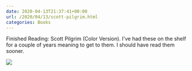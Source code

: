 ```yaml
---
date: 2020-04-13T21:37:41+00:00
url: /2020/04/13/scott-pilgrim.html
categories: Books
---
```

Finished Reading: Scott Pilgrim (Color Version). I've had these on the shelf for a couple of years meaning to get to them. I should have read them sooner.

![](https://rknightuk.s3.us-east-1.amazonaws.com/almanac/gay-story.jpg)
